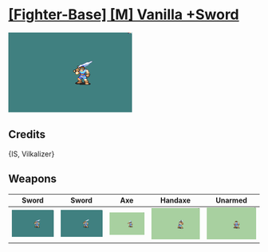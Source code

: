 # [\[Fighter-Base\] \[M\] Vanilla +Sword](../%5BFighter-Base%5D%20%5BM%5D%20Vanilla%20+Sword)

<img src="./1.%20Sword%20(Hector)%20(Vilkalizer)/Sword_000.png" alt="[Fighter-Base] [M] Vanilla +Sword standing" />

## Credits

{IS, Vilkalizer}

## Weapons


|Sword |Sword |Axe |Handaxe |Unarmed |
|  :---: | :---: | :---: | :---: | :---: |
| <img alt="Sword animation" src="./1.%20Sword%20(Hector)%20(Vilkalizer)/Sword.gif" /> | <img alt="Sword animation" src="./1.%20Sword%20(Vilkalizer)/Sword.gif" /> | <img alt="Axe animation" src="./3.%20Axe/Axe.gif" /> | <img alt="Handaxe animation" src="./4.%20Handaxe/Handaxe.gif" /> | <img alt="Unarmed animation" src="./8.%20Unarmed/Unarmed.gif" /> |

